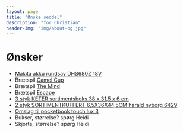 ```yaml
---
layout: page
title: "Ønske seddel"
description: "for Christian"
header-img: "img/about-bg.jpg"
---
```

# Ønsker

 * [Makita akku rundsav DHS680Z 18V](https://www.10-4.dk/varer/elvaerktoj/rundsav/makita-akku-rundsav)
 * Brætspil [Camel Cup](https://www.nordiskspil.dk/camel-cup)
 * Brætspil [The Mind](https://www.hyggeonkel.dk/produkt/the-mind)
 * Brætspil [Escape](https://www.hyggeonkel.dk/produkt/escape)
 * [3 styk KETER sortimentsboks 38 x 31,5 x 6 cm](https://www.jemogfix.dk/keter-sortimentsboks-38-x-31-5-x-6-cm/3142/9037211/)
 * [2 styk SORTIMENTKUFFERT 6,5X36X44,5CM harald nyborg 6429](https://www.harald-nyborg.dk/p6429/sortimentkuffert-6-5x36x44-5cm)
 * [Omslag til pocketbook touch lux 3](https://www.conradelektronik.dk/?websale8=conrad-dk&pi=1462095)
 * Bukser, størrelse? spørg Heidi
 * Skjorte, størrelse? spørg Heidi



